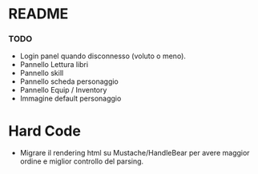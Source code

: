 # README #

### TODO ###

* Login panel quando disconnesso (voluto o meno).
* Pannello Lettura libri
* Pannello skill
* Pannello scheda personaggio
* Pannello Equip / Inventory
* Immagine default personaggio

# Hard Code #
* Migrare il rendering html su Mustache/HandleBear per avere maggior         ordine e miglior controllo del parsing.
